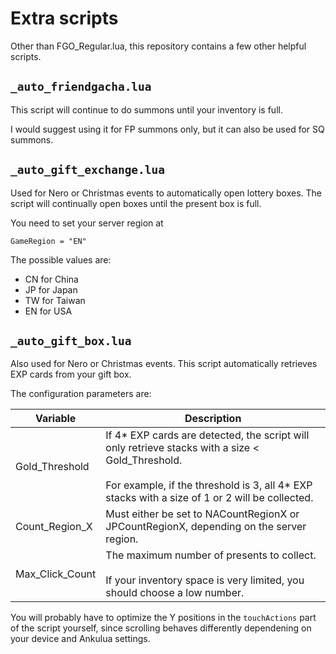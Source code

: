 # Extra scripts

Other than FGO_Regular.lua, this repository contains a few other helpful scripts.

## `_auto_friendgacha.lua`

This script will continue to do summons until your inventory is full.

I would suggest using it for FP summons only, but it can also be used for SQ summons.

## `_auto_gift_exchange.lua`

Used for Nero or Christmas events to automatically open lottery boxes. The script will continually open boxes until the present box is full.

You need to set your server region at
```
GameRegion = "EN"
```

The possible values are:
- CN for China
- JP for Japan
- TW for Taiwan
- EN for USA

## `_auto_gift_box.lua`

Also used for Nero or Christmas events. This script automatically retrieves EXP cards from your gift box.

The configuration parameters are:

| Variable        | Description                                                                                                                                                                                            |
|-----------------|--------------------------------------------------------------------------------------------------------------------------------------------------------------------------------------------------------|
| Gold_Threshold  | If 4* EXP cards are detected, the script will only retrieve stacks with a size < Gold_Threshold.<br><br>For example, if the threshold is 3, all 4* EXP stacks with a size of 1 or 2 will be collected. |
| Count_Region_X  | Must either be set to NACountRegionX or JPCountRegionX, depending on the server region.                                                                                                                |
| Max_Click_Count | The maximum number of presents to collect.<br><br>If your inventory space is very limited, you should choose a low number.                                                                             |

You will probably have to optimize the Y positions in the `touchActions` part of the script yourself, since scrolling behaves differently dependening on your device and Ankulua settings.